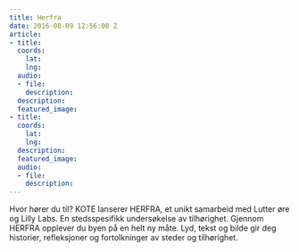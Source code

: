 ```yaml
---
title: Herfra
date: 2016-08-09 12:56:00 Z
article:
- title: 
  coords:
    lat: 
    lng: 
  audio:
  - file: 
    description: 
  description: 
  featured_image: 
- title: 
  coords:
    lat: 
    lng: 
  description: 
  featured_image: 
  audio:
  - file: 
    description: 
---
```


Hvor hører du til?
KOTE lanserer HERFRA, et unikt samarbeid med Lutter øre og Lilly Labs. En stedsspesifikk undersøkelse av tilhørighet. Gjennom HERFRA opplever du byen på en helt ny måte. Lyd, tekst og bilde gir deg historier, refleksjoner og fortolkninger av steder og tilhørighet.